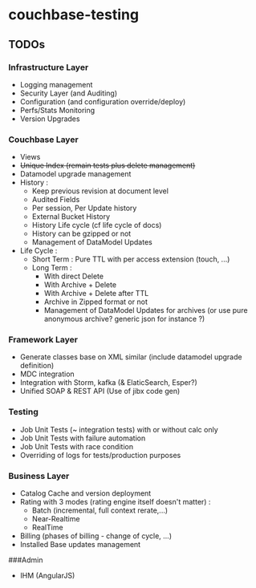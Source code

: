 couchbase-testing
=================

TODOs
-----

### Infrastructure Layer
- Logging management
- Security Layer (and Auditing)
- Configuration (and configuration override/deploy)
- Perfs/Stats Monitoring
- Version Upgrades

### Couchbase Layer
- Views
- ~~Unique Index (remain tests plus delete management)~~
- Datamodel upgrade management
- History :
    - Keep previous revision at document level
    - Audited Fields
    - Per session, Per Update history
    - External Bucket History
    - History Life cycle (cf life cycle of docs)
    - History can be gzipped or not
    - Management of DataModel Updates
- Life Cycle :
    * Short Term : Pure TTL with per access extension (touch, ...)
    * Long Term :
        - With direct Delete
        - With Archive + Delete
        - With Archive + Delete after TTL
        - Archive in Zipped format or not
        - Management of DataModel Updates for archives (or use pure anonymous archive? generic json for instance ?)

### Framework Layer
- Generate classes base on XML similar (include datamodel upgrade definition)
- MDC integration
- Integration with Storm, kafka (& ElaticSearch, Esper?)
- Unified SOAP & REST API (Use of jibx code gen)

### Testing
- Job Unit Tests (~ integration tests) with or without calc only
- Job Unit Tests with failure automation
- Job Unit Tests with race condition
- Overriding of logs for tests/production purposes

### Business Layer
- Catalog Cache and version deployment
- Rating with 3 modes (rating engine itself doesn't matter) :
    * Batch (incremental, full context rerate,...)
    * Near-Realtime
    * RealTime
- Billing (phases of billing - change of cycle, ...)
- Installed Base updates management

###Admin
- IHM (AngularJS)